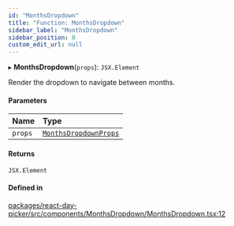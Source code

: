 ```yaml
---
id: "MonthsDropdown"
title: "Function: MonthsDropdown"
sidebar_label: "MonthsDropdown"
sidebar_position: 0
custom_edit_url: null
---
```


▸ **MonthsDropdown**(`props`): `JSX.Element`

Render the dropdown to navigate between months.

#### Parameters

| Name | Type |
| :------ | :------ |
| `props` | [`MonthsDropdownProps`](../interfaces/MonthsDropdownProps) |

#### Returns

`JSX.Element`

#### Defined in

[packages/react-day-picker/src/components/MonthsDropdown/MonthsDropdown.tsx:12](https://github.com/gpbl/react-day-picker/blob/0df406c0/packages/react-day-picker/src/components/MonthsDropdown/MonthsDropdown.tsx#L12)
